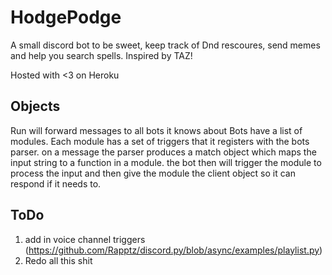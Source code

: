 # HodgePodge

A small discord bot to be sweet, keep track of Dnd rescoures, send memes and help you search spells.
Inspired by TAZ!

Hosted with <3 on Heroku

## Objects

Run will forward messages to all bots it knows about
Bots have a list of modules.
Each module has a set of triggers that it registers with the bots parser.
on a message the parser produces a match object which maps the input string to
a function in a module.
the bot then will trigger the module to process the input and then give the module
the client object so it can respond if it needs to.


## ToDo

1. add in voice channel triggers (https://github.com/Rapptz/discord.py/blob/async/examples/playlist.py)
2. Redo all this shit
